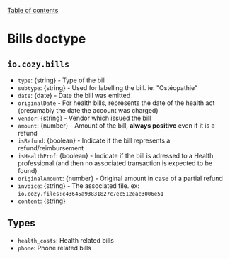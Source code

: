 [Table of contents](README.md#table-of-contents)

# Bills doctype

## `io.cozy.bills`

- `type`: {string} - Type of the bill
- `subtype`: {string} - Used for labelling the bill. ie: "Ostéopathie"
- `date`: {date} - Date the bill was emitted
- `originalDate` - For health bills, represents the date of the health act (presumably the date the account was charged)
- `vendor`: {string} - Vendor which issued the bill
- `amount`: {number} - Amount of the bill, __always positive__ even if it is a refund
- `isRefund`: {boolean} - Indicate if the bill represents a refund/reimbursement
- `isHealthProf`: {boolean} - Indicate if the bill is adressed to a Health professional (and then no associated transaction is expected to be found)
- `originalAmount`: {number} - Original amount in case of a partial refund
- `invoice`: {string} - The associated file. ex: `io.cozy.files:c43645a93831827c7ec512eac3006e51`
- `content`: {string}

## Types

- `health_costs`: Health related bills
- `phone`: Phone related bills
